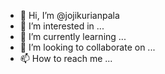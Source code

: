 - 👋 Hi, I’m @jojikurianpala
- 👀 I’m interested in ...
- 🌱 I’m currently learning ...
- 💞️ I’m looking to collaborate on ...
- 📫 How to reach me ...

<!---
jojikurianpala/jojikurianpala is a ✨ special ✨ repository because its `README.md` (this file) appears on your GitHub profile.
You can click the Preview link to take a look at your changes.
--->
